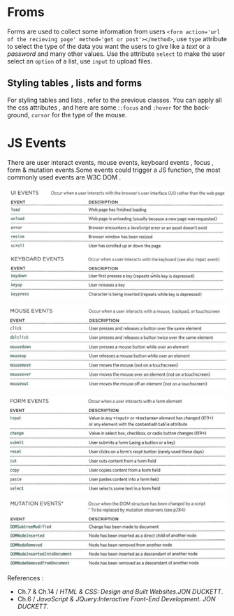 # Froms

Forms are used to collect some information from users `<form action='url of the recieving page' method='get or post'></method>`, use `type` attribute to select the type of the data you want the users to give like a *text* or a *password* and many other values. Use the attribute `select` to make the user select an `option` of a list, use `input` to upload files.

## Styling tables , lists and forms

For styling tables and lists , refer to the previous classes. You can apply all the css attributes , and here are some :`:focus` and `:hover` for the back-ground, `cursor` for the type of the mouse.

# JS Events

There are user interact events, mouse events, keyboard events , focus , form & mutation events.Some events could trigger a JS function, the most commonly used events are W3C DOM .

![1](img/Screenshot(41).jpg)


![2](img/Screenshot(42).jpg)


![3](img/Screenshot(43).jpg)


![4](img/Screenshot(44).jpg)

References :

* Ch.7 & Ch.14 / *HTML & CSS: Design and Built Websites.JON DUCKETT*.
* Ch.6 / *JavaScript & JQuery:Interactive Front-End Development. JON DUCKETT*.